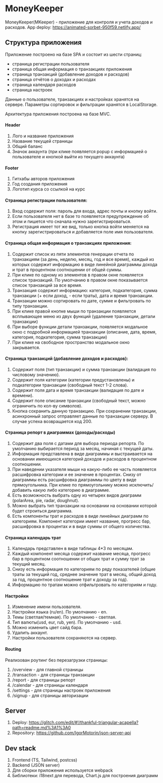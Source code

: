 # MoneyKeeper

MoneyKeeper(MKeeper) - приложение для контроля и учета доходов и расходов.
App deploy: https://animated-sorbet-950f59.netlify.app/

## Структура приложения

Приложение построено на базе SPA и состоит из шести страниц:

- страница регистрации пользователя
- страница общая информация о транзакциях приложения
- страница транзакций (добавление доходов и расходов)
- страница отчётов о доходах и расходах
- страница календаря расходов
- страница настроек

Данные о пользователе, транзакциях и настройках хранятся на сервере.
Параметры сортировок и фильтрации хранятся в LocalStorage.

Архитектура приложения построена на базе MVC.

#### Header

1. Лого и название приложения
2. Название текущей страницы
3. Общий баланс
4. Значок аккаунта (при клике появляется popup с информацией о пользователе и кнопкой выйти из текущего аккаунта)

#### Footer

1. Гитхабы авторов приложения
2. Год создания приложения
3. Логотип курса со ссылкой на курс

#### Страница регистрации пользователя:

1. Вход содержит поля: пароль для входа, адрес почты и кнопку войти.
2. Если пользователя нет в базе то появляется предупреждение об этом и пишется что сначала нужно зарегистрироваться.
3. Регистрация имеет тот же вид, только кнопка войти меняется на кнопку зарегистрироваться и добавляется поле имя пользователя.

#### Страница общая информация о транзакциях приложения:

1. Содержит список из пяти элементов генерации отчета по транзакциям (за день, неделю, месяц, год и все время), каждый из которых содержит информацию в виде линейной диаграммы дохода и трат в процентном соотношении от общей суммы.
2. При клике по одному из элементов в правом окне появляется список транзакций. По умолчанию в правом окне показывается список транзакций за все время.
3. Транзакция содержит информацию: категория, подкатегория, сумма транзакции (+ если доход, - если траты), дата и время транзакции.
4. Транзакции можно сортировать по дате, сумме и фильтровать по типу транзакции.
5. При клике правой кнопке мыши по транзакции появляется всплывающее меню из двух функций (удаление транзакции, детали транзакции)
6. При выборе функции детали транзакции, появляется модальное окно с подробной информацией транзакции (описание, дата, время, категория, подкатегория, сумма транзакции)
7. При клике на свободное пространство модальное окно закрывается.

#### Страница транзакций (добавление доходов и расходов):

1. Содержит поля (тип транзакции) и сумма транзакции (валидация по числовому значению).
2. Содержит поля категории (категории предустановлены) и подкатегории транзакции (свободный текст 1-2 слова).
3. Содержит поля дата и время транзакции (валидация по дате и времени).
4. Содержит поле описание транзакции (свободный текст, можно ограничить по кол-ву символов).
5. Кнопка сохранить данную транзакцию. При сохранении транзакции, асинхронный запрос отправляет данные по транзакции серверу. В случае успеха возвращается код 200.

#### Страница репорт в диаграммах (доходы/расходы)

1. Содержит два поля с датами для выбора периода репорта. По умолчанию выбирается период за месяц, начиная с текущей даты.
2. Информация представлена в виде диаграммы и выстраивается на основании имеющихся категорий доходов и расходов в процентном соотношении.
3. При наведении указателя мыши на какую-либо ее часть появляется расшифровка категории и ее значение в процентах. Снизу от диаграммы есть расшифровка диаграммы по цвету в виде прямоугольника. При клике по прямоугольнику можно исключить/добавить какую либо категорию в диаграмме.
4. Есть возможность выбрать одну из четырех видов диаграмм (polarArea, pie, radar, doughnut).
5. Можно выбрать тип транзакции на основании на основании которой будет строиться диаграмма.
6. Есть компоненты трат и расходов в виде линейных диаграмм по категориям. Компонент категории имеет название, прогресс бар, расшифровка в процентах и в виде суммы от общего количества.

#### Страница календарь трат

1. Календарь представлен в виде таблицы 4\*3 по месяцам.
2. Каждый компонент месяца содержит название месяца, прогресс бар в процентном соотношении от общих трат и сумму трат за текущий месяц.
3. Снизу есть информация по категориям по ряду показателей (общие траты за текущий год, среднее значение трат в месяц, общий доход за год, процентное соотношение трат к доходу за год).
4. Информацию по тратам можно отфильтровать по категориям и году.

#### Настройки

1. Изменение имени пользователя.
2. Настройки языка (ru/en). По умолчанию - en.
3. Темы (светлая/темная). По умолчанию - светлая.
4. Тип валюты(usd, eur, rub, yen). По умолчанию - usd.
5. Можно изменить цвет сайд бара.
6. Удалить аккаунт.
7. Настройки пользователя сохраняются на сервер.

#### Routing

Реализован роутинг без перезагрузки страницы:

1. /overview - для главной страницы
2. /transaction - для страницы транзакции
3. /report - для страницы репорт
4. /calendar - для страницы календаря
5. /settings - для страницы настроек приложения
6. /signup - для страницы авторизации

## Server

1. Deploy: https://glitch.com/edit/#!/thankful-triangular-acapella?path=readme.md%3A1%3A0
2. Repository: https://github.com/IgorMotorin/json-server-api

## Dev stack

1. Frontend (TS, Tailwind, postcss)
2. Backend (JSON server)
3. Для сборки приложения используется webpack
4. Библиотеки: i18next для перевода, Chart.js для построения диаграмм
